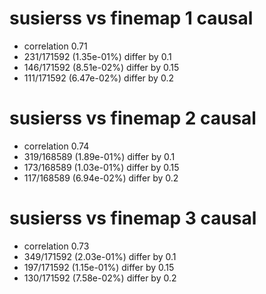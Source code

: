 # susierss vs finemap  1 causal

- correlation 0.71
- 231/171592 (1.35e-01%) differ by 0.1
- 146/171592 (8.51e-02%) differ by 0.15
- 111/171592 (6.47e-02%) differ by 0.2


# susierss vs finemap  2 causal

- correlation 0.74
- 319/168589 (1.89e-01%) differ by 0.1
- 173/168589 (1.03e-01%) differ by 0.15
- 117/168589 (6.94e-02%) differ by 0.2


# susierss vs finemap  3 causal

- correlation 0.73
- 349/171592 (2.03e-01%) differ by 0.1
- 197/171592 (1.15e-01%) differ by 0.15
- 130/171592 (7.58e-02%) differ by 0.2


